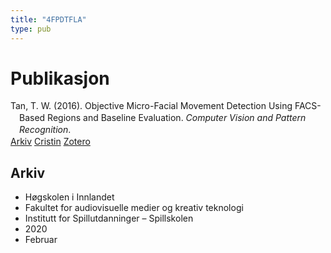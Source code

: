 ```yaml
---
title: "4FPDTFLA"
type: pub
---
```

<h1>Publikasjon</h1>
<article id="csl-bib-container-4FPDTFLA" class="csl-bib-container">
  <div class="csl-bib-body" style="line-height: 1.35; padding-left: 1em; text-indent:-1em;">
  <div class="csl-entry">Tan, T. W. (2016). Objective Micro-Facial Movement Detection Using FACS-Based Regions and Baseline Evaluation. <i>Computer Vision and Pattern Recognition</i>.</div>
</div>
  <div class="csl-bib-buttons">
    <a href="#taxonomy-article-4FPDTFLA" class="csl-bib-button">Arkiv</a>
    <a href alt="Cristin URL" class="csl-bib-button">Cristin</a>
    <a href alt="Zotero URL" class="csl-bib-button">Zotero</a>
  </div>
  <div id="csl-bib-meta-container-4FPDTFLA"></div>
</article>
<div id="csl-bib-meta-4FPDTFLA" class="csl-bib-meta">
  <article id="taxonomy-article-4FPDTFLA" class="taxonomy-article">
    <h1>Arkiv</h1>
    <ul>
      <li>Høgskolen i Innlandet</li>
      <li>Fakultet for audiovisuelle medier og kreativ teknologi</li>
      <li>Institutt for Spillutdanninger – Spillskolen</li>
      <li>2020</li>
      <li>Februar</li>
    </ul>
  </article>
</div>
